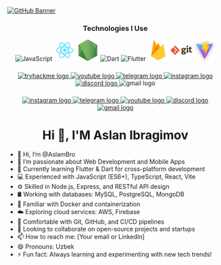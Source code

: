 [![GitHub Banner](https://user-images.githubusercontent.com/58959408/232639433-cb0aea21-66f0-4508-a771-85e2089c5a87.gif)](https://github.com/zainwen9)

### <div align="center">Technologies I Use</div>

<div align="center">
  <img src="https://cdn.jsdelivr.net/gh/devicons/devicon/icons/javascript/javascript-original.svg" alt="JavaScript" width="50" height="50"/>
  <img src="https://raw.githubusercontent.com/github/explore/main/topics/react/react.png" alt="React" width="50" height="50" />
  <img src="https://raw.githubusercontent.com/github/explore/main/topics/nodejs/nodejs.png" alt="Node.js" width="50" height="50" />
  <img src="https://cdn.jsdelivr.net/gh/devicons/devicon/icons/dart/dart-original.svg" alt="Dart" width="50" height="50"/>
  <img src="https://cdn.jsdelivr.net/gh/devicons/devicon/icons/flutter/flutter-original.svg" alt="Flutter" width="50" height="50"/>
  <img src="https://raw.githubusercontent.com/github/explore/main/topics/firebase/firebase.png" alt="Firebase" width="50" height="50" />
  <img src="https://raw.githubusercontent.com/github/explore/main/topics/git/git.png" alt="Git" width="50" height="50" />
  <img src="https://raw.githubusercontent.com/github/explore/main/topics/vite/vite.png" alt="Vite" width="50" height="50" />
</div>

###

<div align="center">
  <a href="https://diary.manu.uz/" target="_blank">
    <img src="https://img.shields.io/static/v1?message=Diary&logo=tryhackme&label=&color=f93&logoColor=white&labelColor=black&style=for-the-badge" height="35" alt="tryhackme logo"  />
  </a>
  <a href="https://www.youtube.com/@yetimdasturchi" target="_blank">
    <img src="https://img.shields.io/static/v1?message=Youtube&logo=youtube&label=&color=FF0000&logoColor=white&labelColor=&style=for-the-badge" height="35" alt="youtube logo"  />
  </a>
  <a href="https://t.me/yetimdasturchi" target="_blank">
    <img src="https://img.shields.io/static/v1?message=Telegram&logo=telegram&label=&color=2CA5E0&logoColor=white&labelColor=&style=for-the-badge" height="35" alt="telegram logo"  />
  </a>
  <a href="https://www.instagram.com/yetimdasturchi" target="_blank">
    <img src="https://img.shields.io/static/v1?message=Instagram&logo=instagram&label=&color=E4405F&logoColor=white&labelColor=&style=for-the-badge" height="35" alt="instagram logo"  />
  </a>
  <a href="https://discord.com/users/yetimdasturchi" target="_blank">
    <img src="https://img.shields.io/static/v1?message=Discord&logo=discord&label=&color=7289DA&logoColor=white&labelColor=&style=for-the-badge" height="35" alt="discord logo"  />
  </a>
  <img src="https://img.shields.io/static/v1?message=Gmail&logo=gmail&label=&color=D14836&logoColor=white&labelColor=&style=for-the-badge" height="35" alt="gmail logo"  />
</div>

###

<div align="center">
  <a href="https://instagram.com/ibragiimv" target="_blank">
    <img src="https://img.shields.io/static/v1?message=Instagram&logo=instagram&label=&color=E4405F&logoColor=white&labelColor=&style=for-the-badge" height="35" alt="instagram logo"  />
  </a>
  <a href="https://t.me/falastinlikk" target="_blank">
    <img src="https://img.shields.io/static/v1?message=Telegram&logo=telegram&label=&color=2CA5E0&logoColor=white&labelColor=&style=for-the-badge" height="35" alt="telegram logo"  />
  </a>
  <a href="https://www.youtube.com/@AslamBro08" target="_blank">
    <img src="https://img.shields.io/static/v1?message=Youtube&logo=youtube&label=&color=FF0000&logoColor=white&labelColor=&style=for-the-badge" height="35" alt="youtube logo"  />
  </a>
  <a href="https://discord.com/users/aslan_ibragimov_61759" target="_blank">
    <img src="https://img.shields.io/static/v1?message=Discord&logo=discord&label=&color=7289DA&logoColor=white&labelColor=&style=for-the-badge" height="35" alt="discord logo"  />
  </a>
  <a href="mailto:aslamibragimov68@gmail.com" target="_blank">
    <img src="https://img.shields.io/static/v1?message=Gmail&logo=gmail&label=&color=D14836&logoColor=white&labelColor=&style=for-the-badge" height="35" alt="gmail logo"  />
  </a>
</div>



<h1 align="center">Hi 👋, I'M Aslan Ibragimov</h1>

- 👋 Hi, I’m @AslamBro
- 👀 I’m passionate about Web Development and Mobile Apps
- 🌱 Currently learning Flutter & Dart for cross-platform development
- 💻 Experienced with JavaScript (ES6+), TypeScript, React, Vite
- ⚙️ Skilled in Node.js, Express, and RESTful API design
- 🛢️ Working with databases: MySQL, PostgreSQL, MongoDB
- 🐳 Familiar with Docker and containerization
- ☁️ Exploring cloud services: AWS, Firebase
- 🔧 Comfortable with Git, GitHub, and CI/CD pipelines
- 💞️ Looking to collaborate on open-source projects and startups
- 📫 How to reach me: [Your email or LinkedIn]
- 😄 Pronouns: Uzbek
- ⚡ Fun fact: Always learning and experimenting with new tech trends!


<!---
AslamBro/AslamBro is a ✨ special ✨ repository because its `README.md` (this file) appears on your GitHub profile.
You can click the Preview link to take a look at your changes.
--->
